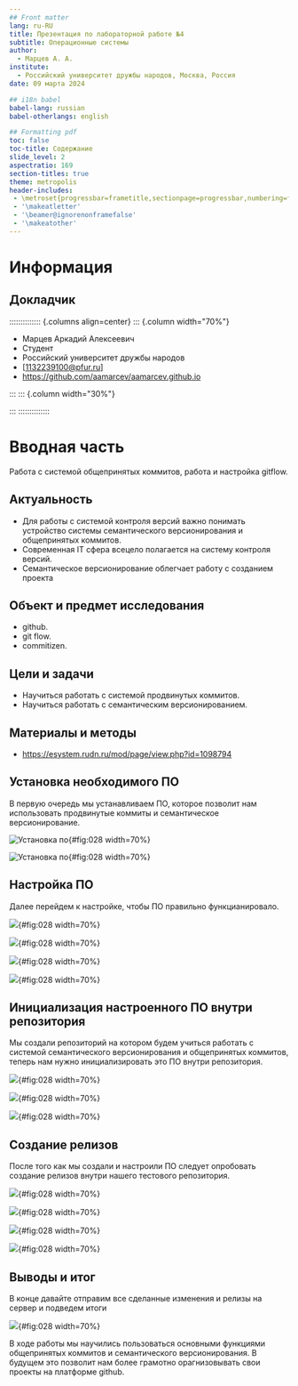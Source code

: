 ```yaml
---
## Front matter
lang: ru-RU
title: Презентация по лабораторной работе №4
subtitle: Операционные системы
author:
  - Марцев А. А.
institute:
  - Российский университет дружбы народов, Москва, Россия
date: 09 марта 2024

## i18n babel
babel-lang: russian
babel-otherlangs: english

## Formatting pdf
toc: false
toc-title: Содержание
slide_level: 2
aspectratio: 169
section-titles: true
theme: metropolis
header-includes:
 - \metroset{progressbar=frametitle,sectionpage=progressbar,numbering=fraction}
 - '\makeatletter'
 - '\beamer@ignorenonframefalse'
 - '\makeatother'
---
```


# Информация

## Докладчик

:::::::::::::: {.columns align=center}
::: {.column width="70%"}

  * Марцев Аркадий Алексеевич
  * Студент
  * Российский университет дружбы народов
  * [1132239100@pfur.ru]
  * <https://github.com/aamarcev/aamarcev.github.io>

:::
::: {.column width="30%"}

:::
::::::::::::::

# Вводная часть

Работа с системой общепринятых коммитов, работа и настройка gitflow.

## Актуальность

- Для работы с системой контроля версий важно понимать устройство системы семантического версионирования и общепринятых коммитов.
- Современная IT сфера всецело полагается на систему контроля версий.
- Семантическое версионирование облегчает работу с созданием проекта

## Объект и предмет исследования

- github.
- git flow.
- commitizen.

## Цели и задачи

- Научиться работать с системой продвинутых коммитов.
- Научиться работать с семантическим версионированием.

## Материалы и методы

- <https://esystem.rudn.ru/mod/page/view.php?id=1098794>

## Установка необходимого ПО

В первую очередь мы устанавливаем ПО, которое позволит нам использовать продвинутые коммиты и семантическое версионирование.

![Установка по](image/1.png){#fig:028 width=70%}

![Установка по](image/2.png){#fig:028 width=70%}

## Настройка ПО

Далее перейдем к настройке, чтобы ПО правильно функцианировало.

![](image/4.png){#fig:028 width=70%}

![](image/6.png){#fig:028 width=70%}

![](image/12.png){#fig:028 width=70%}

![](image/13.png){#fig:028 width=70%}

## Инициализация настроенного ПО внутри репозитория

Мы создали репозиторий на котором будем учиться работать с системой семантического версионирования и общепринятых коммитов, теперь нам нужно инициализировать это ПО внутри репозитория.

![](image/15.png){#fig:028 width=70%}

![](image/16.png){#fig:028 width=70%}

![](image/18.png){#fig:028 width=70%}

## Создание релизов

После того как мы создали и настроили ПО следует опробовать создание релизов внутри нашего тестового репозитория.

![](image/20.png){#fig:028 width=70%}

![](image/21.png){#fig:028 width=70%}

![](image/25.png){#fig:028 width=70%}

![](image/26.png){#fig:028 width=70%}


## Выводы и итог

В конце давайте отправим все сделанные изменения и релизы на сервер и подведем итоги

![](image/26.png){#fig:028 width=70%}

В ходе работы мы научились пользоваться основными функциями общепринятых коммитов и семантического версионирования. В будущем это позволит нам более грамотно орагнизовывать свои проекты на платформе github. 


